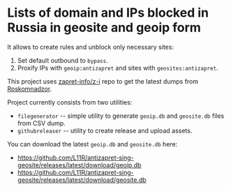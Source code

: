 # Lists of domain and IPs blocked in Russia in geosite and geoip form

It allows to create rules and unblock only necessary sites:

1. Set default outbound to `bypass`.
2. Proxify IPs with `geoip:antizapret` and sites with `geosites:antizapret`.

This project uses [zapret-info/z-i](https://github.com/zapret-info/z-i) repo
to get the latest dumps from [Roskomnadzor](https://en.wikipedia.org/wiki/Roskomnadzor).

Project currently consists from two utilities:

- `filegenerator` -- simple utility to generate `geoip.db` and `geosite.db` files from CSV dump.
- `githubreleaser` -- utility to create release and upload assets.

You can download the latest `geoip.db` and `geosite.db` here:
- https://github.com/L11R/antizapret-sing-geosite/releases/latest/download/geoip.db
- https://github.com/L11R/antizapret-sing-geosite/releases/latest/download/geosite.db
